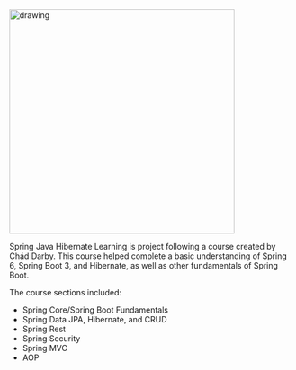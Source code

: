 <img src="https://tse1.mm.bing.net/th?id=OIP.gxXLMIuJDHCH7fwIgEP1cgAAAA&pid=Api" alt="drawing" width="400" class="center"/>

Spring Java Hibernate Learning is project following a course created by Chád Darby. This course helped complete a basic understanding of Spring 6, Spring Boot 3, and Hibernate, as well as other fundamentals of Spring Boot.

The course sections included:
- Spring Core/Spring Boot Fundamentals
- Spring Data JPA, Hibernate, and CRUD
- Spring Rest
- Spring Security
- Spring MVC
- AOP
